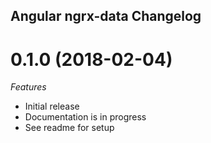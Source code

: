 ## Angular ngrx-data Changelog

<a name="0.1.0"></a>

# 0.1.0 (2018-02-04)

_Features_

* Initial release
* Documentation is in progress
* See readme for setup
